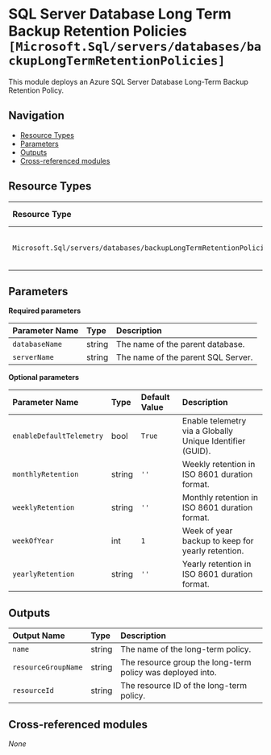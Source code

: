 # SQL Server Database Long Term Backup Retention Policies `[Microsoft.Sql/servers/databases/backupLongTermRetentionPolicies]`

This module deploys an Azure SQL Server Database Long-Term Backup Retention Policy.

## Navigation

- [Resource Types](#Resource-Types)
- [Parameters](#Parameters)
- [Outputs](#Outputs)
- [Cross-referenced modules](#Cross-referenced-modules)

## Resource Types

| Resource Type | API Version |
| :-- | :-- |
| `Microsoft.Sql/servers/databases/backupLongTermRetentionPolicies` | [2022-05-01-preview](https://learn.microsoft.com/en-us/azure/templates/Microsoft.Sql/2022-05-01-preview/servers/databases/backupLongTermRetentionPolicies) |

## Parameters

**Required parameters**

| Parameter Name | Type | Description |
| :-- | :-- | :-- |
| `databaseName` | string | The name of the parent database. |
| `serverName` | string | The name of the parent SQL Server. |

**Optional parameters**

| Parameter Name | Type | Default Value | Description |
| :-- | :-- | :-- | :-- |
| `enableDefaultTelemetry` | bool | `True` | Enable telemetry via a Globally Unique Identifier (GUID). |
| `monthlyRetention` | string | `''` | Weekly retention in ISO 8601 duration format. |
| `weeklyRetention` | string | `''` | Monthly retention in ISO 8601 duration format. |
| `weekOfYear` | int | `1` | Week of year backup to keep for yearly retention. |
| `yearlyRetention` | string | `''` | Yearly retention in ISO 8601 duration format. |


## Outputs

| Output Name | Type | Description |
| :-- | :-- | :-- |
| `name` | string | The name of the long-term policy. |
| `resourceGroupName` | string | The resource group the long-term policy was deployed into. |
| `resourceId` | string | The resource ID of the long-term policy. |

## Cross-referenced modules

_None_
